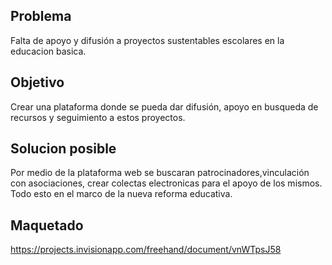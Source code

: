 

## Problema

Falta de apoyo y difusión a proyectos sustentables escolares en la educacion basica.

## Objetivo

Crear una plataforma donde se pueda dar difusión, apoyo en busqueda de recursos y seguimiento a estos proyectos. 

## Solucion posible

Por medio de la plataforma web se  buscaran patrocinadores,vinculación con asociaciones, crear colectas electronicas para el apoyo de los mismos. 
Todo esto en el marco de la nueva reforma educativa.

## Maquetado

https://projects.invisionapp.com/freehand/document/vnWTpsJ58



